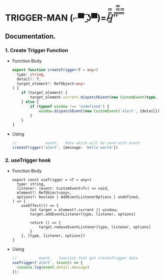 # TRIGGER-MAN (⌐▀͡ ̯ʖ▀)=/̵͇̿̿/'̿'̿̿̿ ̿ ̿̿

## Documentation.

### 1. Create Trigger Function

+ Function Body
  
  ```ts
  export function createTrigger<T = any>(
    type: string, 
    detail?: T, 
    target_element?: RefObject<any>
  ) {
      if (target_element) {
          target_element.current.dispatchEvent(new CustomEvent(type, {detail}));
      } else {
          if (typeof window !== 'undefined') {
              window.dispatchEvent(new CustomEvent('alert', {detail}));
          }
      }
  }
  ```

+ Using
    
  ```ts
  //             event,   data which will be send with event
  createTrigger('alert', {message: 'Hello world'})
  ```

### 2. useTrigger hook

+ Function Body

  ```tsx
  export const useTrigger = <T = any>(
    type: string,
    listener: (event: CustomEvent<T>) => void,
    element?: RefObject<any>,
    options?: boolean | AddEventListenerOptions | undefined,
  ) => {
      useEffect(() => {
          let target = element?.current || window;
          target.addEventListener(type, listener, options)
  
          return () => {
              target.removeEventListener(type, listener, options)
          }
      }, [type, listener, options])
  }
  ```

+ Using

  ```ts
  //          event,   function that get createTrigger data
  useTrigger('alert', (event) => {
    console.log(event.detail.message)
  });
  ```